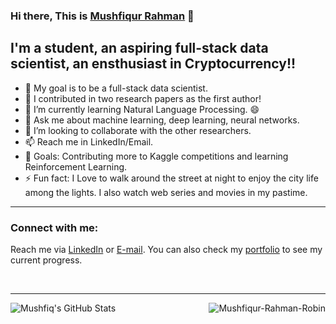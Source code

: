 ### Hi there, This is [Mushfiqur Rahman][website] 👋

## I'm a student, an aspiring full-stack data scientist, an ensthusiast in Cryptocurrency!!

- 🏁 My goal is to be a full-stack data scientist.
- 🔭 I contributed in two research papers as the first author! 
- 🌱 I’m currently learning Natural Language Processing. 😄
- 💬 Ask me about machine learning, deep learning, neural networks.
- 👯 I’m looking to collaborate with the other researchers.
- 📫 Reach me in LinkedIn/Email.
- 🥅 Goals: Contributing more to Kaggle competitions and learning Reinforcement Learning.
- ⚡ Fun fact: I Love to walk around the street at night to enjoy the city life among the lights. I also watch web series and movies in my pastime.

---

### Connect with me:

Reach me via [LinkedIn][linkedin] or [E-mail][email]. You can also check my [portfolio][website] to see my current progress.

<br />

---


[<img align="left" alt="Mushfiq's GitHub Stats" src="https://github-readme-stats.vercel.app/api?username=Mushfiqur-Rahman-Robin&show_icons=true&theme=radical"/>](https://github.com/Mushfiqur-Rahman-Robin/)

<p><img align='right' src="https://komarev.com/ghpvc/?username=Mushfiqur-Rahman-Robin" alt="Mushfiqur-Rahman-Robin" /> </p>


[website]: https://mushfiqur-rahman-robin.github.io/Portfolio/
[twitter]: https://twitter.com/MushfiqurRobin
[instagram]: https://www.instagram.com/mushfiqur._.rahman/
[linkedin]: https://www.linkedin.com/in/mushfiqur--rahman/
[email]: <mushfiqur.rahman.robin@gmail.com>
